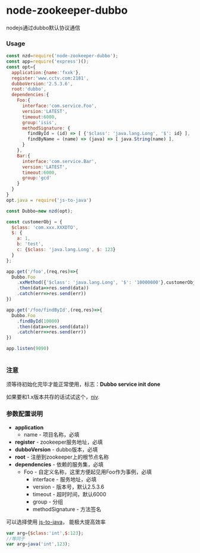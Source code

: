 # node-zookeeper-dubbo
nodejs通过dubbo默认协议通信


### Usage

```javascript
const nzd=require('node-zookeeper-dubbo');
const app=require('express')();
const opt={
  application:{name:'fxxk'},
  register:'www.cctv.com:2181',
  dubboVersion:'2.5.3.6',
  root:'dubbo',
  dependencies:{
    Foo:{
      interface:'com.service.Foo',
      version:'LATEST',
      timeout:6000,
      group:'isis',
      methodSignature: {
        findById = (id) => [ {'$class': 'java.lang.Long', '$': id} ],
        findByName = (name) => (java) => [ java.String(name) ],
      }
    },
    Bar:{
      interface:'com.service.Bar',
      version:'LATEST',
      timeout:6000,
      group:'gcd'
    }
  }  
}
opt.java = require('js-to-java')

const Dubbo=new nzd(opt);

const customerObj = {
  $class: 'com.xxx.XXXDTO',
  $: {
    a: 1,
    b: 'test',
    c: {$class: 'java.lang.Long', $: 123}
  }
};

app.get('/foo',(req,res)=>{
  Dubbo.Foo
    .xxMethod({'$class': 'java.lang.Long', '$': '10000000'},customerObj)
    .then(data=>res.send(data))
    .catch(err=>res.send(err))
})

app.get('/foo/findById',(req,res)=>{
  Dubbo.Foo
    .findById(10000)
    .then(data=>res.send(data))
    .catch(err=>res.send(err))
})

app.listen(9090)



```
### 注意

须等待初始化完毕才能正常使用，标志：**Dubbo service init done**

如果要和1.x版本共存的话试试这个，[niv](https://github.com/scott113341/npm-install-version).

### 参数配置说明
- **application**
  * name - 项目名称，必填
- **register** - zookeeper服务地址，必填
- **dubboVersion** - dubbo版本，必填
- **root** - 注册到zookeeper上的根节点名称
- **dependencies** - 依赖的服务集，必填
  * Foo - 自定义名称，这里方便起见用Foo作为事例，必填
    * interface - 服务地址，必填
    * version - 版本号，默认2.5.3.6
    * timeout	-	超时时间，默认6000
    * group	-	分组
    * methodSignature	-	方法签名

可以选择使用  [js-to-java](https://github.com/node-modules/js-to-java)， 能极大提高效率
```javascript
var arg={$class:'int',$:123};
//等同于
var arg=java('int',123);
```


[npm-image]:http://img.shields.io/npm/v/node-zookeeper-dubbo.svg?style=flat-square
[npm-url]:https://npmjs.org/package/node-zookeeper-dubbo?style=flat-square
[downloads-image]:http://img.shields.io/npm/dm/node-zookeeper-dubbo.svg?style=flat-square
